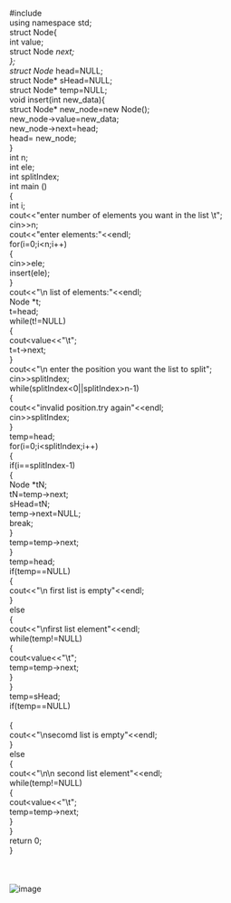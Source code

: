 #include<iostream><br>
using namespace std;<br>
struct Node{<br>
	int value;<br>
	struct Node *next;<br>
};<br>
struct Node* head=NULL;<br>
struct Node* sHead=NULL;<br>
struct Node* temp=NULL;<br>
void insert(int new_data){<br>
	struct Node* new_node=new Node();<br>
	new_node->value=new_data;<br>
	new_node->next=head;<br>
	head= new_node;<br>
}<br>
int n;<br>
int ele;<br>
int splitIndex;<br>
int main ()<br>
{<br>
	int i;<br>
	cout<<"enter number of elements you want in the list \t";<br>
	cin>>n;<br>
	cout<<"enter elements:"<<endl;<br>
	for(i=0;i<n;i++)<br>
	{<br>
	cin>>ele;<br>
	insert(ele);<br>
	}<br>
cout<<"\n list of elements:"<<endl;<br>
Node *t;<br>
t=head;<br>
while(t!=NULL)<br>
{<br>
	cout<<t->value<<"\t";<br>
	t=t->next;<br>
}<br>
cout<<"\n enter the position you want the list to split";<br>
cin>>splitIndex;<br>
while(splitIndex<0||splitIndex>n-1)<br>
{<br>
	cout<<"invalid position.try again"<<endl;<br>
	cin>>splitIndex;<br>
}<br>
temp=head;<br>
for(i=0;i<splitIndex;i++)<br>
{<br>
	if(i==splitIndex-1)<br>
	{<br>
	Node *tN;<br>
	tN=temp->next;<br>
	sHead=tN;<br>
	temp->next=NULL;<br>
	break;<br>
	}<br>
	temp=temp->next;<br>
}<br>
temp=head;<br>
if(temp==NULL)<br>
{<br>
cout<<"\n first list is empty"<<endl;<br>
}<br>
else<br>
{<br>
	cout<<"\nfirst list element"<<endl;<br>
	while(temp!=NULL)<br>
	{<br>
		cout<<temp->value<<"\t";<br>
		temp=temp->next;<br>
	}<br>
}<br>
temp=sHead;<br>
if(temp==NULL)<br>  
{<br>
	cout<<"\nsecomd list is empty"<<endl;<br>
}<br>
else<br>
{<br>
	cout<<"\n\n second list element"<<endl;<br>
	while(temp!=NULL)<br>
	{<br>
		cout<<temp->value<<"\t";<br>
		temp=temp->next;<br>
	}<br>
}<br>
return 0;<br>
}
<br>
<br>
<br>
 <br>
  ![image](https://user-images.githubusercontent.com/99945753/154906391-e29f59d6-51a7-44e4-9681-ad3cbd24ed1f.png)<br>
